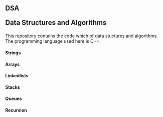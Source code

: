 <h2> DSA <p>Data Structures and Algorithms </p></h2>
<p>This repository contains the code which of data stuctures and algorithms. The programming language used here is C++.</p> 

<h4>Strings</h4>
<h4>Arrays </h4>
<h4>Linkedlists</h4>
<h4>Stacks</h4>
<h4>Queues</h4>
<h4>Recursion</h4>
